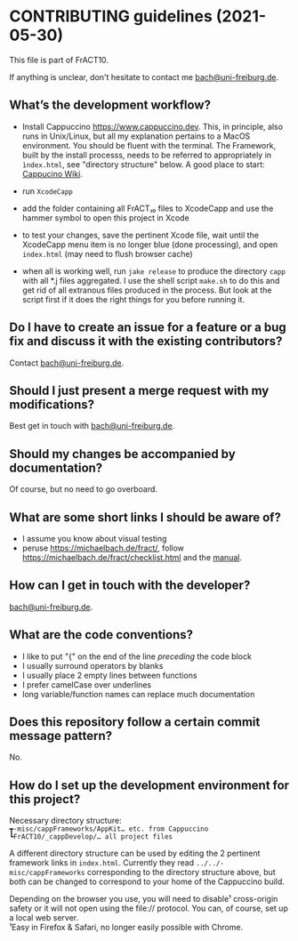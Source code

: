 # CONTRIBUTING guidelines (2021-05-30)

This file is part of FrACT10.

If anything is unclear, don't hesitate to contact me <bach@uni-freiburg.de>.


## What’s the development workflow?

- Install Cappuccino <https://www.cappuccino.dev>. This, in principle, also runs in Unix/Linux, but all my explanation pertains to a MacOS environment. You should be fluent with the terminal. The Framework, built by the install processs, needs to be referred to appropriately in `ìndex.html`, see "directory structure" below. A good place to start: [Cappucino Wiki](https://github.com/cappuccino/cappuccino/wiki).

- run `XcodeCapp`
- add the folder containing all FrACT₁₀ files to XcodeCapp and use the hammer symbol to open this project in Xcode
- to test your changes, save the pertinent Xcode file, wait until the XcodeCapp menu item is no longer blue (done processing), and open `index.html` (may need to flush browser cache)
- when all is working well, run `jake release` to produce the directory `capp` with all *.j files aggregated. I use the shell script `make.sh` to do this and get rid of all extranous files produced in the process. But look at the script first if it does the right things for you before running it.


## Do I have to create an issue for a feature or a bug fix and discuss it with the existing contributors?

Contact <bach@uni-freiburg.de>.


## Should I just present a merge request with my modifications?

Best get in touch with <bach@uni-freiburg.de>.


## Should my changes be accompanied by documentation?

Of course, but no need to go overboard.


## What are some short links I should be aware of?

- I assume you know about visual testing
- peruse <https://michaelbach.de/fract/>, follow <https://michaelbach.de/fract/checklist.html> and the [manual](https://michaelbach.de/fract/manual.html).


## How can I get in touch with the developer?

<bach@uni-freiburg.de>.


## What are the code conventions?

- I like to put "{" on the end of the line _preceding_ the code block
- I usually surround operators by blanks
- I usually place 2 empty lines between functions
- I prefer camelCase over underlines
- long variable/function names can replace much documentation


## Does this repository follow a certain commit message pattern?

No.


## How do I set up the development environment for this project?

Necessary directory structure:<br>
`┳-misc/cappFrameworks/AppKit… etc. from Cappuccino`<br>
`┗FrACT10/_cappDevelop/… all project files`

A different directory structure can be used by editing the 2 pertinent framework links in `index.html`. Currently they read `../../-misc/cappFrameworks` corresponding to the directory structure above, but both can be changed to correspond to your home of the Cappuccino build.

Depending on the browser you use, you will need to disable¹ cross-origin safety or it will not open using the file:// protocol. You can, of course, set up a local web server.<br>
¹Easy in Firefox & Safari, no longer easily possible with Chrome.
